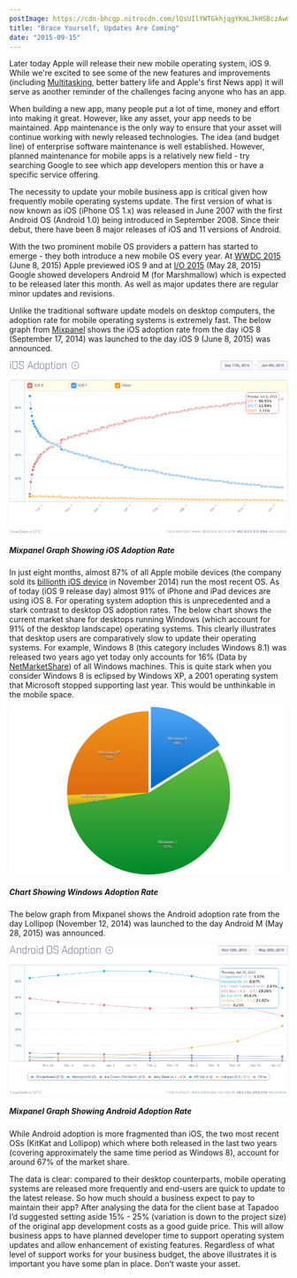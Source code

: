 ```yaml
---
postImage: https://cdn-bhcgp.nitrocdn.com/lQsUIlYWTGkhjqgYKmLJkHSBczAwGDPM/assets/static/optimized/rev-f8d7f54/wp-content/uploads/2015/09/Jobs.png.webp
title: "Brace Yourself, Updates Are Coming"
date: "2015-09-15"
---
```


Later today Apple will release their new mobile operating system, iOS 9. While we're excited to see some of the new features and improvements (including [Multitasking](https://tapadoo.wpengine.com/2015/imultitask-therefore-ipad/), better battery life and Apple's first News app) it will serve as another reminder of the challenges facing anyone who has an app.

When building a new app, many people put a lot of time, money and effort into making it great. However, like any asset, your app needs to be maintained. App maintenance is the only way to ensure that your asset will continue working with newly released technologies. The idea (and budget line) of enterprise software maintenance is well established. However, planned maintenance for mobile apps is a relatively new field - try searching Google to see which app developers mention this or have a specific service offering.

The necessity to update your mobile business app is critical given how frequently mobile operating systems update. The first version of what is now known as iOS (iPhone OS 1.x) was released in June 2007 with the first Android OS (Android 1.0) being introduced in September 2008. Since their debut, there have been 8 major releases of iOS and 11 versions of Android.

With the two prominent mobile OS providers a pattern has started to emerge - they both introduce a new mobile OS every year. At [WWDC 2015](http://www.apple.com/live/2015-june-event/) (June 8, 2015) Apple previewed iOS 9 and at [I/O 2015](https://www.youtube.com/watch?v=7V-fIGMDsmE) (May 28, 2015) Google showed developers Android M (for Marshmallow) which is expected to be released later this month. As well as major updates there are regular minor updates and revisions.

Unlike the traditional software update models on desktop computers, the adoption rate for mobile operating systems is extremely fast. The below graph from [Mixpanel](https://mixpanel.com/) shows the iOS adoption rate from the day iOS 8 (September 17, 2014) was launched to the day iOS 9 (June 8, 2015) was announced.

[![iOS Adoption](images/iOS-Adoption.png)](https://tapadoo.wpengine.com/wp-content/uploads/2015/09/iOS-Adoption.png)

##### _Mixpanel Graph Showing iOS Adoption Rate_

In just eight months, almost 87% of all Apple mobile devices (the company sold its [billionth iOS device](https://twitter.com/pschiller/status/560197288048340992) in November 2014) run the most recent OS. As of today (iOS 9 release day) almost 91% of iPhone and iPad devices are using iOS 8. For operating system adoption this is unprecedented and a stark contrast to desktop OS adoption rates. The below chart shows the current market share for desktops running Windows (which account for 91% of the desktop landscape) operating systems. This clearly illustrates that desktop users are comparatively slow to update their operating systems. For example, Windows 8 (this category includes Windows 8.1) was released two years ago yet today only accounts for 16% (Data by [NetMarketShare](https://www.netmarketshare.com/operating-system-market-share.aspx?qprid=10&qpcustomd=0)) of all Windows machines. This is quite stark when you consider Windows 8 is eclipsed by Windows XP, a 2001 operating system that Microsoft stopped supporting last year. This would be unthinkable in the mobile space.

![Windows Adoption](images/Windows-Adoption-1024x615.png)

##### _Chart Showing Windows Adoption Rate_

The below graph from Mixpanel shows the Android adoption rate from the day Lollipop (November 12, 2014) was launched to the day Android M (May 28, 2015) was announced.

[![Android OS Adoption](images/Android-OS-Adoption.png)](https://tapadoo.wpengine.com/wp-content/uploads/2015/09/Android-OS-Adoption.png)

##### _Mixpanel Graph Showing Android Adoption Rate_

While Android adoption is more fragmented than iOS, the two most recent OSs (KitKat and Lollipop) which where both released in the last two years (covering approximately the same time period as Windows 8), account for around 67% of the market share.

The data is clear: compared to their desktop counterparts, mobile operating systems are released more frequently and end-users are quick to update to the latest release. So how much should a business expect to pay to maintain their app? After analysing the data for the client base at Tapadoo I’d suggested setting aside 15% - 25% (variation is down to the project size) of the original app development costs as a good guide price. This will allow business apps to have planned developer time to support operating system updates and allow enhancement of existing features. Regardless of what level of support works for your business budget, the above illustrates it is important you have some plan in place. Don’t waste your asset.
